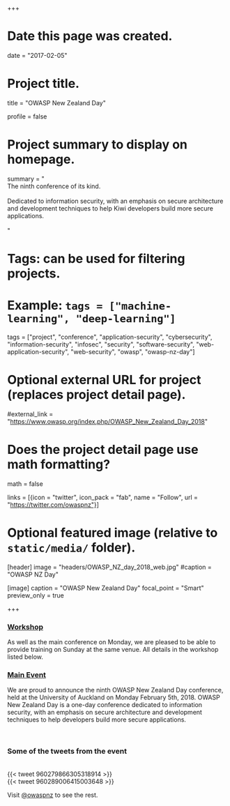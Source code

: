 +++
# Date this page was created.
date = "2017-02-05"

# Project title.
title = "OWASP New Zealand Day"

profile = false

# Project summary to display on homepage.
summary = "<br>The ninth conference of its kind.<br><br>Dedicated to information security, with an emphasis on secure architecture and development techniques to help Kiwi developers build more secure applications.<br><br>"

# Tags: can be used for filtering projects.
# Example: `tags = ["machine-learning", "deep-learning"]`
tags = ["project", "conference", "application-security", "cybersecurity", "information-security", "infosec", "security", "software-security", "web-application-security", "web-security", "owasp", "owasp-nz-day"]

# Optional external URL for project (replaces project detail page).
#external_link = "https://www.owasp.org/index.php/OWASP_New_Zealand_Day_2018"


# Does the project detail page use math formatting?
math = false

links = [{icon = "twitter", icon_pack = "fab", name = "Follow", url = "https://twitter.com/owaspnz"}]

# Optional featured image (relative to `static/media/` folder).
[header]
image = "headers/OWASP_NZ_day_2018_web.jpg"
#caption = "OWASP NZ Day"

[image]
caption = "OWASP New Zealand Day"
focal_point = "Smart"
preview_only = true

+++

### [Workshop](/event/owaspnzday-2018-workshop-building-security-into-your-development-team/)

As well as the main conference on Monday, we are pleased to be able to provide training on Sunday at the same venue. All details in the workshop listed below.

### [Main Event](https://www.owasp.org/index.php/OWASP_New_Zealand_Day_2018)

We are proud to announce the ninth OWASP New Zealand Day conference, held at the University of Auckland on Monday February 5th, 2018. OWASP New Zealand Day is a one-day conference dedicated to information security, with an emphasis on secure architecture and development techniques to help developers build more secure applications.

<br>

### Some of the tweets from the event
<br>
{{< tweet 960279866305318914 >}}
<br>
{{< tweet 960289006415003648 >}}
<br>

Visit [@owaspnz](https://twitter.com/owaspnz) to see the rest.

